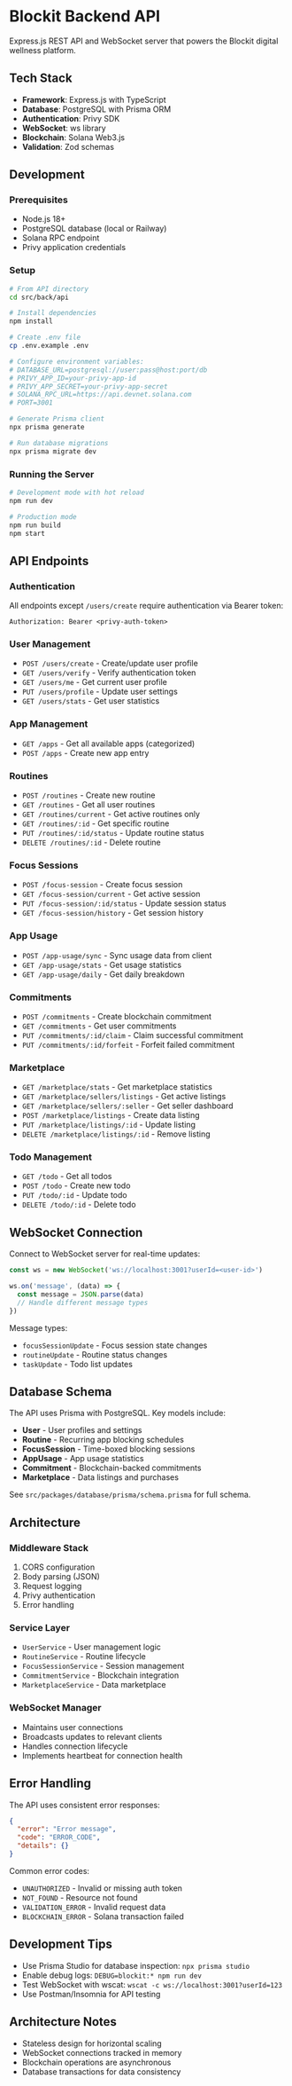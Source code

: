 # Blockit Backend API

Express.js REST API and WebSocket server that powers the Blockit digital wellness platform.


## Tech Stack

- **Framework**: Express.js with TypeScript
- **Database**: PostgreSQL with Prisma ORM
- **Authentication**: Privy SDK
- **WebSocket**: ws library
- **Blockchain**: Solana Web3.js
- **Validation**: Zod schemas

## Development

### Prerequisites

- Node.js 18+
- PostgreSQL database (local or Railway)
- Solana RPC endpoint
- Privy application credentials

### Setup

```bash
# From API directory
cd src/back/api

# Install dependencies
npm install

# Create .env file
cp .env.example .env

# Configure environment variables:
# DATABASE_URL=postgresql://user:pass@host:port/db
# PRIVY_APP_ID=your-privy-app-id
# PRIVY_APP_SECRET=your-privy-app-secret
# SOLANA_RPC_URL=https://api.devnet.solana.com
# PORT=3001

# Generate Prisma client
npx prisma generate

# Run database migrations
npx prisma migrate dev
```

### Running the Server

```bash
# Development mode with hot reload
npm run dev

# Production mode
npm run build
npm start
```

## API Endpoints

### Authentication
All endpoints except `/users/create` require authentication via Bearer token:
```
Authorization: Bearer <privy-auth-token>
```

### User Management
- `POST /users/create` - Create/update user profile
- `GET /users/verify` - Verify authentication token
- `GET /users/me` - Get current user profile
- `PUT /users/profile` - Update user settings
- `GET /users/stats` - Get user statistics

### App Management
- `GET /apps` - Get all available apps (categorized)
- `POST /apps` - Create new app entry

### Routines
- `POST /routines` - Create new routine
- `GET /routines` - Get all user routines
- `GET /routines/current` - Get active routines only
- `GET /routines/:id` - Get specific routine
- `PUT /routines/:id/status` - Update routine status
- `DELETE /routines/:id` - Delete routine

### Focus Sessions
- `POST /focus-session` - Create focus session
- `GET /focus-session/current` - Get active session
- `PUT /focus-session/:id/status` - Update session status
- `GET /focus-session/history` - Get session history

### App Usage
- `POST /app-usage/sync` - Sync usage data from client
- `GET /app-usage/stats` - Get usage statistics
- `GET /app-usage/daily` - Get daily breakdown

### Commitments
- `POST /commitments` - Create blockchain commitment
- `GET /commitments` - Get user commitments
- `PUT /commitments/:id/claim` - Claim successful commitment
- `PUT /commitments/:id/forfeit` - Forfeit failed commitment

### Marketplace
- `GET /marketplace/stats` - Get marketplace statistics
- `GET /marketplace/sellers/listings` - Get active listings
- `GET /marketplace/sellers/:seller` - Get seller dashboard
- `POST /marketplace/listings` - Create data listing
- `PUT /marketplace/listings/:id` - Update listing
- `DELETE /marketplace/listings/:id` - Remove listing

### Todo Management
- `GET /todo` - Get all todos
- `POST /todo` - Create new todo
- `PUT /todo/:id` - Update todo
- `DELETE /todo/:id` - Delete todo

## WebSocket Connection

Connect to WebSocket server for real-time updates:

```javascript
const ws = new WebSocket('ws://localhost:3001?userId=<user-id>')

ws.on('message', (data) => {
  const message = JSON.parse(data)
  // Handle different message types
})
```

Message types:
- `focusSessionUpdate` - Focus session state changes
- `routineUpdate` - Routine status changes
- `taskUpdate` - Todo list updates

## Database Schema

The API uses Prisma with PostgreSQL. Key models include:

- **User** - User profiles and settings
- **Routine** - Recurring app blocking schedules
- **FocusSession** - Time-boxed blocking sessions
- **AppUsage** - App usage statistics
- **Commitment** - Blockchain-backed commitments
- **Marketplace** - Data listings and purchases

See `src/packages/database/prisma/schema.prisma` for full schema.

## Architecture

### Middleware Stack
1. CORS configuration
2. Body parsing (JSON)
3. Request logging
4. Privy authentication
5. Error handling

### Service Layer
- `UserService` - User management logic
- `RoutineService` - Routine lifecycle
- `FocusSessionService` - Session management
- `CommitmentService` - Blockchain integration
- `MarketplaceService` - Data marketplace

### WebSocket Manager
- Maintains user connections
- Broadcasts updates to relevant clients
- Handles connection lifecycle
- Implements heartbeat for connection health

## Error Handling

The API uses consistent error responses:
```json
{
  "error": "Error message",
  "code": "ERROR_CODE",
  "details": {}
}
```

Common error codes:
- `UNAUTHORIZED` - Invalid or missing auth token
- `NOT_FOUND` - Resource not found
- `VALIDATION_ERROR` - Invalid request data
- `BLOCKCHAIN_ERROR` - Solana transaction failed

## Development Tips

- Use Prisma Studio for database inspection: `npx prisma studio`
- Enable debug logs: `DEBUG=blockit:* npm run dev`
- Test WebSocket with wscat: `wscat -c ws://localhost:3001?userId=123`
- Use Postman/Insomnia for API testing

## Architecture Notes

- Stateless design for horizontal scaling
- WebSocket connections tracked in memory
- Blockchain operations are asynchronous
- Database transactions for data consistency